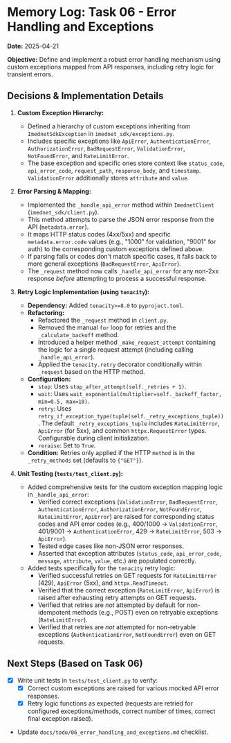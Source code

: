 <!-- filepath: c:\Users\FrederickdeRuiter\Documents\GitHub\imednet-python-sdk\docs\memory\06_error_handling_and_exceptions.md -->
# Memory Log: Task 06 - Error Handling and Exceptions

**Date:** 2025-04-21

**Objective:** Define and implement a robust error handling mechanism using custom exceptions mapped from API responses, including retry logic for transient errors.

## Decisions & Implementation Details

1. **Custom Exception Hierarchy:**
   * Defined a hierarchy of custom exceptions inheriting from `ImednetSdkException` in `imednet_sdk/exceptions.py`.
   * Includes specific exceptions like `ApiError`, `AuthenticationError`, `AuthorizationError`, `BadRequestError`, `ValidationError`, `NotFoundError`, and `RateLimitError`.
   * The base exception and specific ones store context like `status_code`, `api_error_code`, `request_path`, `response_body`, and `timestamp`. `ValidationError` additionally stores `attribute` and `value`.

2. **Error Parsing & Mapping:**
   * Implemented the `_handle_api_error` method within `ImednetClient` (`imednet_sdk/client.py`).
   * This method attempts to parse the JSON error response from the API (`metadata.error`).
   * It maps HTTP status codes (4xx/5xx) and specific `metadata.error.code` values (e.g., "1000" for validation, "9001" for auth) to the corresponding custom exceptions defined above.
   * If parsing fails or codes don't match specific cases, it falls back to more general exceptions (`BadRequestError`, `ApiError`).
   * The `_request` method now calls `_handle_api_error` for any non-2xx response *before* attempting to process a successful response.

3. **Retry Logic Implementation (using `tenacity`):**
   * **Dependency:** Added `tenacity>=8.0` to `pyproject.toml`.
   * **Refactoring:**
     * Refactored the `_request` method in `client.py`.
     * Removed the manual `for` loop for retries and the `_calculate_backoff` method.
     * Introduced a helper method `_make_request_attempt` containing the logic for a single request attempt (including calling `_handle_api_error`).
     * Applied the `tenacity.retry` decorator conditionally within `_request` based on the HTTP method.
   * **Configuration:**
     * `stop`: Uses `stop_after_attempt(self._retries + 1)`.
     * `wait`: Uses `wait_exponential(multiplier=self._backoff_factor, min=0.5, max=10)`.
     * `retry`: Uses `retry_if_exception_type(tuple(self._retry_exceptions_tuple))`. The default `_retry_exceptions_tuple` includes `RateLimitError`, `ApiError` (for 5xx), and common `httpx.RequestError` types. Configurable during client initialization.
     * `reraise`: Set to `True`.
   * **Condition:** Retries only applied if the HTTP `method` is in the `_retry_methods` set (defaults to `{"GET"}`).

4. **Unit Testing (`tests/test_client.py`):**
   * Added comprehensive tests for the custom exception mapping logic in `_handle_api_error`:
     * Verified correct exceptions (`ValidationError`, `BadRequestError`, `AuthenticationError`, `AuthorizationError`, `NotFoundError`, `RateLimitError`, `ApiError`) are raised for corresponding status codes and API error codes (e.g., 400/1000 -> `ValidationError`, 401/9001 -> `AuthenticationError`, 429 -> `RateLimitError`, 503 -> `ApiError`).
     * Tested edge cases like non-JSON error responses.
     * Asserted that exception attributes (`status_code`, `api_error_code`, `message`, `attribute`, `value`, etc.) are populated correctly.
   * Added tests specifically for the `tenacity` retry logic:
     * Verified successful retries on GET requests for `RateLimitError` (429), `ApiError` (5xx), and `httpx.ReadTimeout`.
     * Verified that the correct exception (`RateLimitError`, `ApiError`) is raised after exhausting retry attempts on GET requests.
     * Verified that retries are *not* attempted by default for non-idempotent methods (e.g., POST) even on retryable exceptions (`RateLimitError`).
     * Verified that retries are *not* attempted for non-retryable exceptions (`AuthenticationError`, `NotFoundError`) even on GET requests.

## Next Steps (Based on Task 06)

* [x] Write unit tests in `tests/test_client.py` to verify:
  * [x] Correct custom exceptions are raised for various mocked API error responses.
  * [x] Retry logic functions as expected (requests are retried for configured exceptions/methods, correct number of times, correct final exception raised).
* Update `docs/todo/06_error_handling_and_exceptions.md` checklist.
